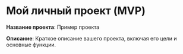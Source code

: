# Мой личный проект (MVP)

**Название проекта**: Пример проекта

**Описание**: Краткое описание вашего проекта, включая его цели и основные функции.

